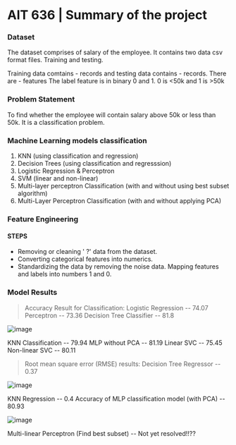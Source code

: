 # AIT 636 | Summary of the project

### Dataset

The dataset comprises of salary of the employee. It contains two data csv format files. Training and testing. 

Training data comtains - records and testing data contains - records. There are - features
The label feature is in binary 0 and 1. 0 is <50k and 1 is >50k

### Problem Statement

To find whether the employee will contain salary above 50k or less than 50k. It is a classification problem. 

### Machine Learning models classification

1. KNN (using classification and regression)
2. Decision Trees (using classification and regresssion)
3. Logistic Regression & Perceptron
4. SVM (linear and non-linear)
5. Multi-layer perceptron Classification (with and without using best subset algorithm)
6. Multi-Layer Perceptron Classification (with and without applying PCA)

### Feature Engineering

#### STEPS
* Removing or cleaning ' ?' data from the dataset. 
* Converting categorical features into numerics. 
* Standardizing the data by removing the noise data. Mapping features and labels into numbers 1 and 0.


### Model Results
> Accuracy Result for Classification:
Logistic Regression -- 74.07
Perceptron -- 73.36
Decision Tree Classifier -- 81.8

![image](https://user-images.githubusercontent.com/51665593/169723385-3c642c8b-2d9f-4f15-9709-f430c1a1b18c.png)

KNN Classification -- 79.94
MLP without PCA -- 81.19
Linear SVC -- 75.45
Non-linear SVC -- 80.11

> Root mean square error (RMSE) results:
Decision Tree Regressor -- 0.37

![image](https://user-images.githubusercontent.com/51665593/169723554-77c46206-03fe-48a3-9332-b2b906d53fb4.png)

KNN Regression -- 0.4
Accuracy of MLP classification model (with PCA) -- 80.93

![image](https://user-images.githubusercontent.com/51665593/169723768-7794d969-9286-4f68-9c1d-ea41fb512c0f.png)

Multi-linear Perceptron (Find best subset) -- Not yet resolved!!??


